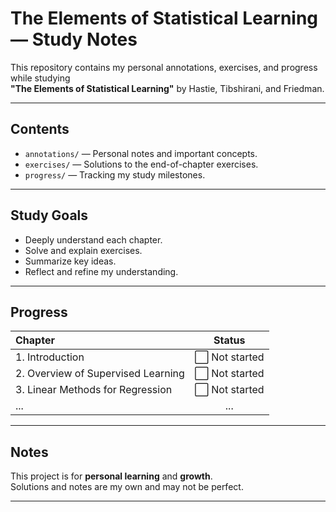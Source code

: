 # The Elements of Statistical Learning — Study Notes

This repository contains my personal annotations, exercises, and progress while studying  
**"The Elements of Statistical Learning"** by Hastie, Tibshirani, and Friedman.

---

## Contents

- `annotations/` — Personal notes and important concepts.
- `exercises/` — Solutions to the end-of-chapter exercises.
- `progress/` — Tracking my study milestones.

---

## Study Goals

- Deeply understand each chapter.
- Solve and explain exercises.
- Summarize key ideas.
- Reflect and refine my understanding.

---

## Progress

| Chapter | Status |
|:--------|:------:|
| 1. Introduction | ⬜ Not started |
| 2. Overview of Supervised Learning | ⬜ Not started |
| 3. Linear Methods for Regression | ⬜ Not started |
| ... | ... |

---

## Notes

This project is for **personal learning** and **growth**.  
Solutions and notes are my own and may not be perfect.

---
